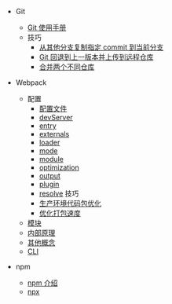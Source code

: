 - Git

  - [Git 使用手册](技术笔记/开发工具/git/git使用手册.md)
  - 技巧
    - [从其他分支复制指定 commit 到当前分支](技术笔记/开发工具/git/技巧/从其他分支复制指定commit到当前分支.md)
    - [Git 回退到上一版本并上传到远程仓库](技术笔记/开发工具/git/技巧/git回退到上一版本并上传到远程仓库.md)
    - [合并两个不同仓库](技术笔记/开发工具/git/技巧/合并两个不同仓库.md)

- Webpack

  - 配置
    - [配置文件](技术笔记/开发工具/webpack/笔记/配置/配置文件.md)
    - [devServer](技术笔记/开发工具/webpack/笔记/配置/devServer.md)
    - [entry](技术笔记/开发工具/webpack/笔记/配置/entry.md)
    - [externals](技术笔记/开发工具/webpack/笔记/配置/externals.md)
    - [loader](技术笔记/开发工具/webpack/笔记/配置/loader.md)
    - [mode](技术笔记/开发工具/webpack/笔记/配置/mode.md)
    - [module](技术笔记/开发工具/webpack/笔记/配置/module.md)
    - [optimization](技术笔记/开发工具/webpack/笔记/配置/optimization.md)
    - [output](技术笔记/开发工具/webpack/笔记/配置/output.md)
    - [plugin](技术笔记/开发工具/webpack/笔记/配置/plugin.md)
    - [resolve](技术笔记/开发工具/webpack/笔记/配置/resolve.md)
      技巧
    - [生产环境代码包优化](技术笔记/开发工具/webpack/笔记/技巧/生产环境代码包优化.md)
    - [优化打包速度](技术笔记/开发工具/webpack/笔记/技巧/优化打包速度.md)
  - [模块](技术笔记/开发工具/webpack/笔记/模块.md)
  - [内部原理](技术笔记/开发工具/webpack/笔记/内部原理.md)
  - [其他概念](技术笔记/开发工具/webpack/笔记/其他概念.md)
  - [CLI](技术笔记/开发工具/webpack/笔记/CLI.md)

- npm
  - [npm 介绍](技术笔记/开发工具/npm/npm介绍.md)
  - [npx](技术笔记/开发工具/npm/npx.md)
